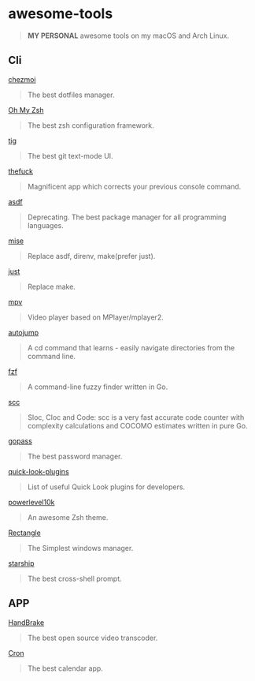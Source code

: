 # awesome-tools

> **MY PERSONAL** awesome tools on my macOS and Arch Linux.

## Cli

[chezmoi](https://github.com/twpayne/chezmoi)

> The best dotfiles manager.

[Oh My Zsh](https://ohmyz.sh/)

> The best zsh configuration framework.

[tig](https://jonas.github.io/tig/)

> The best git text-mode UI.

[thefuck](https://github.com/nvbn/thefuck)

> Magnificent app which corrects your previous console command.

[asdf](http://asdf-vm.com/)

> Deprecating. The best package manager for all programming languages.

[mise](https://github.com/jdx/mise)

> Replace asdf, direnv, make(prefer just).

[just](https://github.com/casey/just)

> Replace make.

[mpv](https://mpv.io/)

> Video player based on MPlayer/mplayer2.

[autojump](https://github.com/wting/autojump)

> A cd command that learns - easily navigate directories from the command line.

[fzf](https://github.com/junegunn/fzf)

> A command-line fuzzy finder written in Go.

[scc](https://github.com/boyter/scc)

> Sloc, Cloc and Code: scc is a very fast accurate code counter with complexity calculations and COCOMO estimates written in pure Go.

[gopass](https://github.com/gopasspw/gopass)

> The best password manager.

[quick-look-plugins](https://github.com/sindresorhus/quick-look-plugins)

> List of useful Quick Look plugins for developers.

[powerlevel10k](https://github.com/romkatv/powerlevel10k)

> An awesome Zsh theme.

[Rectangle](https://github.com/rxhanson/Rectangle)

> The Simplest windows manager.

[starship](https://starship.rs/)

> The best cross-shell prompt.

## APP

[HandBrake](https://handbrake.fr/)

> The best open source video transcoder.

[Cron](https://cron.com/)

> The best calendar app.
